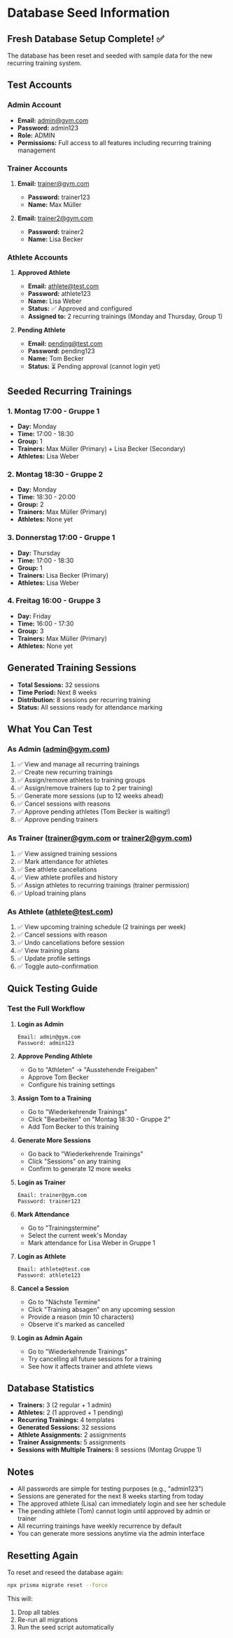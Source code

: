 # Database Seed Information

## Fresh Database Setup Complete! ✅

The database has been reset and seeded with sample data for the new recurring training system.

## Test Accounts

### Admin Account
- **Email:** admin@gym.com
- **Password:** admin123
- **Role:** ADMIN
- **Permissions:** Full access to all features including recurring training management

### Trainer Accounts
1. **Email:** trainer@gym.com
   - **Password:** trainer123
   - **Name:** Max Müller
   
2. **Email:** trainer2@gym.com
   - **Password:** trainer2
   - **Name:** Lisa Becker

### Athlete Accounts
1. **Approved Athlete**
   - **Email:** athlete@test.com
   - **Password:** athlete123
   - **Name:** Lisa Weber
   - **Status:** ✅ Approved and configured
   - **Assigned to:** 2 recurring trainings (Monday and Thursday, Group 1)

2. **Pending Athlete**
   - **Email:** pending@test.com
   - **Password:** pending123
   - **Name:** Tom Becker
   - **Status:** ⏳ Pending approval (cannot login yet)

## Seeded Recurring Trainings

### 1. Montag 17:00 - Gruppe 1
- **Day:** Monday
- **Time:** 17:00 - 18:30
- **Group:** 1
- **Trainers:** Max Müller (Primary) + Lisa Becker (Secondary)
- **Athletes:** Lisa Weber

### 2. Montag 18:30 - Gruppe 2
- **Day:** Monday
- **Time:** 18:30 - 20:00
- **Group:** 2
- **Trainers:** Max Müller (Primary)
- **Athletes:** None yet

### 3. Donnerstag 17:00 - Gruppe 1
- **Day:** Thursday
- **Time:** 17:00 - 18:30
- **Group:** 1
- **Trainers:** Lisa Becker (Primary)
- **Athletes:** Lisa Weber

### 4. Freitag 16:00 - Gruppe 3
- **Day:** Friday
- **Time:** 16:00 - 17:30
- **Group:** 3
- **Trainers:** Max Müller (Primary)
- **Athletes:** None yet

## Generated Training Sessions

- **Total Sessions:** 32 sessions
- **Time Period:** Next 8 weeks
- **Distribution:** 8 sessions per recurring training
- **Status:** All sessions ready for attendance marking

## What You Can Test

### As Admin (admin@gym.com)
1. ✅ View and manage all recurring trainings
2. ✅ Create new recurring trainings
3. ✅ Assign/remove athletes to training groups
4. ✅ Assign/remove trainers (up to 2 per training)
5. ✅ Generate more sessions (up to 12 weeks ahead)
6. ✅ Cancel sessions with reasons
7. ✅ Approve pending athletes (Tom Becker is waiting!)
8. ✅ Approve pending trainers

### As Trainer (trainer@gym.com or trainer2@gym.com)
1. ✅ View assigned training sessions
2. ✅ Mark attendance for athletes
3. ✅ See athlete cancellations
4. ✅ View athlete profiles and history
5. ✅ Assign athletes to recurring trainings (trainer permission)
6. ✅ Upload training plans

### As Athlete (athlete@test.com)
1. ✅ View upcoming training schedule (2 trainings per week)
2. ✅ Cancel sessions with reason
3. ✅ Undo cancellations before session
4. ✅ View training plans
5. ✅ Update profile settings
6. ✅ Toggle auto-confirmation

## Quick Testing Guide

### Test the Full Workflow

1. **Login as Admin**
   ```
   Email: admin@gym.com
   Password: admin123
   ```

2. **Approve Pending Athlete**
   - Go to "Athleten" → "Ausstehende Freigaben"
   - Approve Tom Becker
   - Configure his training settings

3. **Assign Tom to a Training**
   - Go to "Wiederkehrende Trainings"
   - Click "Bearbeiten" on "Montag 18:30 - Gruppe 2"
   - Add Tom Becker to this training

4. **Generate More Sessions**
   - Go back to "Wiederkehrende Trainings"
   - Click "Sessions" on any training
   - Confirm to generate 12 more weeks

5. **Login as Trainer**
   ```
   Email: trainer@gym.com
   Password: trainer123
   ```

6. **Mark Attendance**
   - Go to "Trainingstermine"
   - Select the current week's Monday
   - Mark attendance for Lisa Weber in Gruppe 1

7. **Login as Athlete**
   ```
   Email: athlete@test.com
   Password: athlete123
   ```

8. **Cancel a Session**
   - Go to "Nächste Termine"
   - Click "Training absagen" on any upcoming session
   - Provide a reason (min 10 characters)
   - Observe it's marked as cancelled

9. **Login as Admin Again**
   - Go to "Wiederkehrende Trainings"
   - Try cancelling all future sessions for a training
   - See how it affects trainer and athlete views

## Database Statistics

- **Trainers:** 3 (2 regular + 1 admin)
- **Athletes:** 2 (1 approved + 1 pending)
- **Recurring Trainings:** 4 templates
- **Generated Sessions:** 32 sessions
- **Athlete Assignments:** 2 assignments
- **Trainer Assignments:** 5 assignments
- **Sessions with Multiple Trainers:** 8 sessions (Montag Gruppe 1)

## Notes

- All passwords are simple for testing purposes (e.g., "admin123")
- Sessions are generated for the next 8 weeks starting from today
- The approved athlete (Lisa) can immediately login and see her schedule
- The pending athlete (Tom) cannot login until approved by admin or trainer
- All recurring trainings have weekly recurrence by default
- You can generate more sessions anytime via the admin interface

## Resetting Again

To reset and reseed the database again:

```bash
npx prisma migrate reset --force
```

This will:
1. Drop all tables
2. Re-run all migrations
3. Run the seed script automatically
